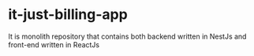 # it-just-billing-app

It is monolith repository that contains both backend written in NestJs and front-end written in ReactJs
